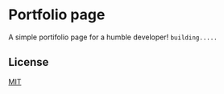 # Portfolio page
A simple portifolio page for a humble developer!
` building..... `
## License
[MIT](https://github.com/GuriZenit/portfolio-page/blob/main/LICENSE)